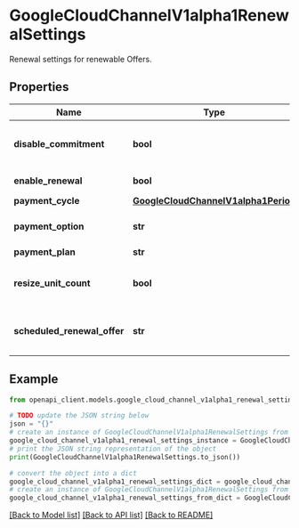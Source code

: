 # GoogleCloudChannelV1alpha1RenewalSettings

Renewal settings for renewable Offers.

## Properties

Name | Type | Description | Notes
------------ | ------------- | ------------- | -------------
**disable_commitment** | **bool** | If true, disables commitment-based offer on renewal and switches to flexible or pay as you go. Deprecated: Use &#x60;payment_plan&#x60; instead. | [optional] 
**enable_renewal** | **bool** | If false, the plan will be completed at the end date. | [optional] 
**payment_cycle** | [**GoogleCloudChannelV1alpha1Period**](GoogleCloudChannelV1alpha1Period.md) |  | [optional] 
**payment_option** | **str** | Set if enable_renewal&#x3D;true. Deprecated: Use &#x60;payment_cycle&#x60; instead. | [optional] 
**payment_plan** | **str** | Describes how a reseller will be billed. | [optional] 
**resize_unit_count** | **bool** | If true and enable_renewal &#x3D; true, the unit (for example seats or licenses) will be set to the number of active units at renewal time. | [optional] 
**scheduled_renewal_offer** | **str** | Output only. The offer resource name that the entitlement will renew on at the end date. Takes the form: accounts/{account_id}/offers/{offer_id}. | [optional] [readonly] 

## Example

```python
from openapi_client.models.google_cloud_channel_v1alpha1_renewal_settings import GoogleCloudChannelV1alpha1RenewalSettings

# TODO update the JSON string below
json = "{}"
# create an instance of GoogleCloudChannelV1alpha1RenewalSettings from a JSON string
google_cloud_channel_v1alpha1_renewal_settings_instance = GoogleCloudChannelV1alpha1RenewalSettings.from_json(json)
# print the JSON string representation of the object
print(GoogleCloudChannelV1alpha1RenewalSettings.to_json())

# convert the object into a dict
google_cloud_channel_v1alpha1_renewal_settings_dict = google_cloud_channel_v1alpha1_renewal_settings_instance.to_dict()
# create an instance of GoogleCloudChannelV1alpha1RenewalSettings from a dict
google_cloud_channel_v1alpha1_renewal_settings_from_dict = GoogleCloudChannelV1alpha1RenewalSettings.from_dict(google_cloud_channel_v1alpha1_renewal_settings_dict)
```
[[Back to Model list]](../README.md#documentation-for-models) [[Back to API list]](../README.md#documentation-for-api-endpoints) [[Back to README]](../README.md)


